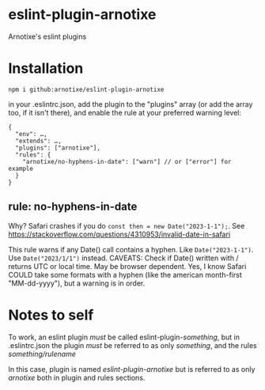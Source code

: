 # eslint-plugin-arnotixe
Arnotixe's eslint plugins

# Installation
`npm i github:arnotixe/eslint-plugin-arnotixe` 

in your .eslintrc.json, add the plugin to the "plugins" array (or add the array too, if it isn't there), and enable the rule at your preferred warning level:
```
{
  "env": …,
  "extends": …,
  "plugins": ["arnotixe"], 
  "rules": {
    "arnotixe/no-hyphens-in-date": ["warn"] // or ["error"] for example
  }
}
```

## rule: no-hyphens-in-date
Why? Safari crashes if you do `const then = new Date("2023-1-1");`. See https://stackoverflow.com/questions/4310953/invalid-date-in-safari

This rule warns if any Date() call contains a hyphen. Like `Date("2023-1-1")`. Use `Date("2023/1/1")` instead. CAVEATS: Check if Date() written with / returns UTC or local time. May be browser dependent. Yes, I know Safari COULD take some formats with a hyphen (like the american month-first "MM-dd-yyyy"), but a warning is in order.

# Notes to self
To work, an eslint plugin *must* be called eslint-plugin-*something*, but in .eslintrc.json the plugin *must* be referred to as only *something*, and the rules *something/rulename*

In this case, plugin is named *eslint-plugin-arnotixe* but is referred to as only *arnotixe* both in plugin and rules sections.
